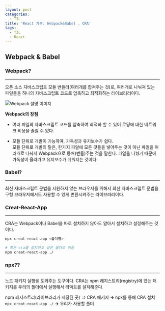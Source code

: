```yaml
---
layout: post
categories:
  - TIL
title: 'React 기본: Webpack&Babel , CRA'
tags:
  - TIL
  - React
---
```


## Webpack & Babel

### Webpack?

---

오픈 소스 자바스크립트 모듈 번들러(여러개를 합쳐주는 것)로, 여러개로 나눠져 있는 파일들을 하나의 자바스크립트 코드로 압축하고 최적화하는 라이브러리이다.

<img alt="Webpack 설명 이미지" src="https://images.velog.io/images/bochodev/post/042cfbd4-8989-4a28-9ba0-849dc024583d/2AC99748-37B7-4931-B7AE-1BE6C28C5768.png">

**Webpack의** **장점**

- 여러 파일의 자바스크립트 코드를 압축하여 최적화 할 수 있어 로딩에 대한 네트워크 비용을 줄일 수 있다.

- 모듈 단위로 개발이 가능하여, 가독성과 유지보수가 쉽다.  
  모듈 단위로 개발의 말은, 한가지 파일에 모든 것들을 넣어두는 것이 아닌 파일을 여러개로 나눠서 Webpack으로 뭉쳐(번들)주는 것을 말한다. 파일을 나눴기 때문에 가독성이 올라가고 유지보수가 쉬워지는 것이다.

### Babel?

---

최신 자바스크립트 문법을 지원하지 않는 브라우저를 위해서 최신 자바스크립트 문법을 구형 브라우저에서도 사용할 수 있게 변환시켜주는 라이브러리이다.

### Creat-React-App

---

CRA는 Webpack이나 Babel을 따로 설치하지 않아도 알아서 설치하고 설정해주는 것이다.

```bash
npx creat-react-app <폴더명>

# 혹은 cra를 설치하고 싶은 폴더로 이동
npm creat-react-app ./
```

### npx??

---

노드 패키지 실행을 도와주는 도구이다. CRA는 npm 레지스트리(registry)에 있는 패키지를 우리의 폴더에서 실행해서 리액트를 설치해준다.

npm 레지스트리(라이브러리가 저장된 곳) ⊃ CRA 패키지 **→** npx를 통해 CRA 설치 `npx creat-react-app ./` **→** 우리가 사용할 폴더
